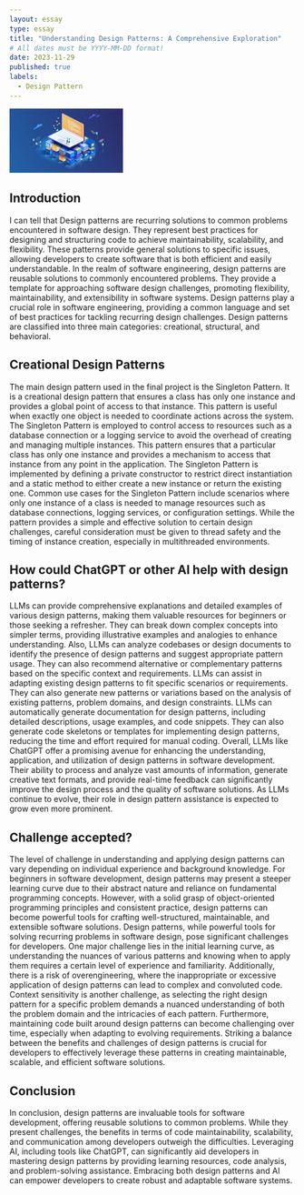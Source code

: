 ```yaml
---
layout: essay
type: essay
title: "Understanding Design Patterns: A Comprehensive Exploration"
# All dates must be YYYY-MM-DD format!
date: 2023-11-29
published: true
labels:
  - Design Pattern
---
```


<img width="200px" class="rounded float-start pe-4" src="../img/Design Patterns.jpg">

## Introduction

I can tell that Design patterns are recurring solutions to common problems encountered in software design. They represent best practices for designing and structuring code to achieve maintainability, scalability, and flexibility. These patterns provide general solutions to specific issues, allowing developers to create software that is both efficient and easily understandable. In the realm of software engineering, design patterns are reusable solutions to commonly encountered problems. They provide a template for approaching software design challenges, promoting flexibility, maintainability, and extensibility in software systems. Design patterns play a crucial role in software engineering, providing a common language and set of best practices for tackling recurring design challenges. Design patterns are classified into three main categories: creational, structural, and behavioral.

## Creational Design Patterns

The main design pattern used in the final project is the Singleton Pattern. It is a creational design pattern that ensures a class has only one instance and provides a global point of access to that instance. This pattern is useful when exactly one object is needed to coordinate actions across the system. The Singleton Pattern is employed to control access to resources such as a database connection or a logging service to avoid the overhead of creating and managing multiple instances. This pattern ensures that a particular class has only one instance and provides a mechanism to access that instance from any point in the application. The Singleton Pattern is implemented by defining a private constructor to restrict direct instantiation and a static method to either create a new instance or return the existing one. Common use cases for the Singleton Pattern include scenarios where only one instance of a class is needed to manage resources such as database connections, logging services, or configuration settings. While the pattern provides a simple and effective solution to certain design challenges, careful consideration must be given to thread safety and the timing of instance creation, especially in multithreaded environments.

## How could ChatGPT or other AI help with design patterns?

LLMs can provide comprehensive explanations and detailed examples of various design patterns, making them valuable resources for beginners or those seeking a refresher. They can break down complex concepts into simpler terms, providing illustrative examples and analogies to enhance understanding. Also, LLMs can analyze codebases or design documents to identify the presence of design patterns and suggest appropriate pattern usage. They can also recommend alternative or complementary patterns based on the specific context and requirements. LLMs can assist in adapting existing design patterns to fit specific scenarios or requirements. They can also generate new patterns or variations based on the analysis of existing patterns, problem domains, and design constraints. LLMs can automatically generate documentation for design patterns, including detailed descriptions, usage examples, and code snippets. They can also generate code skeletons or templates for implementing design patterns, reducing the time and effort required for manual coding. Overall, LLMs like ChatGPT offer a promising avenue for enhancing the understanding, application, and utilization of design patterns in software development. Their ability to process and analyze vast amounts of information, generate creative text formats, and provide real-time feedback can significantly improve the design process and the quality of software solutions. As LLMs continue to evolve, their role in design pattern assistance is expected to grow even more prominent.

## Challenge accepted?

The level of challenge in understanding and applying design patterns can vary depending on individual experience and background knowledge. For beginners in software development, design patterns may present a steeper learning curve due to their abstract nature and reliance on fundamental programming concepts. However, with a solid grasp of object-oriented programming principles and consistent practice, design patterns can become powerful tools for crafting well-structured, maintainable, and extensible software solutions. Design patterns, while powerful tools for solving recurring problems in software design, pose significant challenges for developers. One major challenge lies in the initial learning curve, as understanding the nuances of various patterns and knowing when to apply them requires a certain level of experience and familiarity. Additionally, there is a risk of overengineering, where the inappropriate or excessive application of design patterns can lead to complex and convoluted code. Context sensitivity is another challenge, as selecting the right design pattern for a specific problem demands a nuanced understanding of both the problem domain and the intricacies of each pattern. Furthermore, maintaining code built around design patterns can become challenging over time, especially when adapting to evolving requirements. Striking a balance between the benefits and challenges of design patterns is crucial for developers to effectively leverage these patterns in creating maintainable, scalable, and efficient software solutions.

## Conclusion

In conclusion, design patterns are invaluable tools for software development, offering reusable solutions to common problems. While they present challenges, the benefits in terms of code maintainability, scalability, and communication among developers outweigh the difficulties. Leveraging AI, including tools like ChatGPT, can significantly aid developers in mastering design patterns by providing learning resources, code analysis, and problem-solving assistance. Embracing both design patterns and AI can empower developers to create robust and adaptable software systems.
